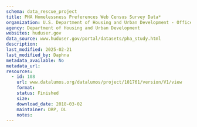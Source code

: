 ```yaml
---
schema: data_rescue_project 
title: PHA Homelessness Preferences Web Census Survey Data*
organization: U.S. Department of Housing and Urban Development - Office of Policy Development and Research
agency: Department of Housing and Urban Development
websites: huduser.gov
data_source: www.huduser.gov/portal/datasets/pha_study.html
description: 
last_modified: 2025-02-21
last_modified_by: Daphna
metadata_available: No
metadata_url: 
resources:
  - id: 108
    url: www.datalumos.org/datalumos/project/101761/version/V1/view
    format: 
    status: Finished
    size: 
    download_date: 2018-03-02
    maintainer: DRP, DL
    notes: 
---
```

